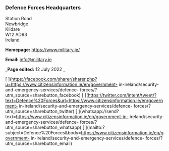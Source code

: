 ###  Defence Forces Headquarters

Station Road  
Newbridge  
Kildare  
W12 AD93  
Ireland

**Homepage:** [ https://www.military.ie/ ](https://www.military.ie/)

**Email:** [ info@military.ie ](mailto:info@military.ie)

_**Page edited:** 12 July 2022 _

[
](https://facebook.com/sharer/sharer.php?u=https://www.citizensinformation.ie/en/government-
in-ireland/security-and-emergency-services/defence-
forces/?utm_source=sharebutton_facebook) [
](https://twitter.com/intent/tweet/?text=Defence%20Forces&url=https://www.citizensinformation.ie/en/government-
in-ireland/security-and-emergency-services/defence-
forces/?utm_source=sharebutton_twitter) [
](whatsapp://send?text=https://www.citizensinformation.ie/en/government-in-
ireland/security-and-emergency-services/defence-
forces/?utm_source=sharebutton_whatsapp) [
](mailto:?subject=Defence%20Forces&body=https://www.citizensinformation.ie/en/government-
in-ireland/security-and-emergency-services/defence-
forces/?utm_source=sharebutton_email) [ ](javascript:void\(0\))

